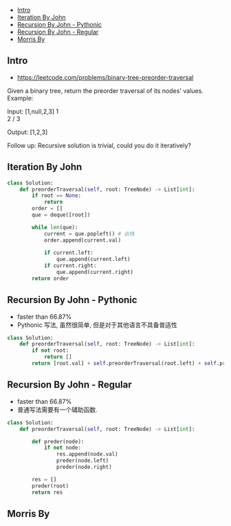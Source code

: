 - [Intro](#intro)
- [Iteration By John](#iteration-by-john)
- [Recursion By John - Pythonic](#recursion-by-john---pythonic)
- [Recursion By John - Regular](#recursion-by-john---regular)
- [Morris By](#morris-by)

## Intro

- https://leetcode.com/problems/binary-tree-preorder-traversal

Given a binary tree, return the preorder traversal of its nodes' values.
Example:

Input: [1,null,2,3]
   1
    \
     2
    /
   3

Output: [1,2,3]

Follow up: Recursive solution is trivial, could you do it iteratively?





## Iteration By John

```py
class Solution:
    def preorderTraversal(self, root: TreeNode) -> List[int]:
        if root == None:
            return
        order = []
        que = deque([root])

        while len(que):
            current = que.popleft() # 出栈
            order.append(current.val)
            
            if current.left:
                que.append(current.left)
            if current.right:
                que.append(current.right)
        return order
```


## Recursion By John - Pythonic

- faster than 66.87% 
- Pythonic 写法, 虽然很简单, 但是对于其他语言不具备普适性


```py
class Solution:
    def preorderTraversal(self, root: TreeNode) -> List[int]:
        if not root:
            return []
        return [root.val] + self.preorderTraversal(root.left) + self.preorderTraversal(root.right)
```


## Recursion By John - Regular

- faster than 66.87% 
- 普通写法需要有一个辅助函数.

```py
class Solution:
    def preorderTraversal(self, root: TreeNode) -> List[int]:

        def preder(node):
            if not node:
                res.append(node.val)
                preder(node.left)
                preder(node.right)

        res = []
        preder(root)
        return res
```


## Morris By 